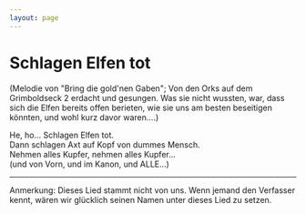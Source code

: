 ```yaml
---
layout: page
---
```


Schlagen Elfen tot
==================

(Melodie von "Bring die gold'nen Gaben"; Von den Orks auf dem Grimboldseck 2 erdacht und gesungen. Was sie nicht wussten, war, dass sich die Elfen bereits offen berieten, wie sie uns am besten beseitigen könnten, und wohl kurz davor waren....)

He, ho... Schlagen Elfen tot.  
Dann schlagen Axt auf Kopf von dummes Mensch.  
Nehmen alles Kupfer, nehmen alles Kupfer...  
(und von Vorn, und im Kanon, und ALLE...)

---

Anmerkung: Dieses Lied stammt nicht von uns. Wenn jemand den Verfasser kennt, wären wir glücklich seinen Namen unter dieses Lied zu setzen.